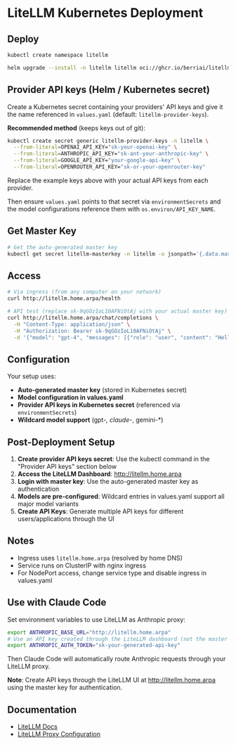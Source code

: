 # LiteLLM Kubernetes Deployment

## Deploy

```bash
kubectl create namespace litellm

helm upgrade --install -n litellm litellm oci://ghcr.io/berriai/litellm-helm -f values.yaml
```

## Provider API keys (Helm / Kubernetes secret)

Create a Kubernetes secret containing your providers' API keys and give it
the name referenced in `values.yaml` (default: `litellm-provider-keys`).

**Recommended method** (keeps keys out of git):

```bash
kubectl create secret generic litellm-provider-keys -n litellm \
  --from-literal=OPENAI_API_KEY="sk-your-openai-key" \
  --from-literal=ANTHROPIC_API_KEY="sk-ant-your-anthropic-key" \
  --from-literal=GOOGLE_API_KEY="your-google-api-key" \
  --from-literal=OPENROUTER_API_KEY="sk-or-your-openrouter-key"
```

Replace the example keys above with your actual API keys from each provider.

Then ensure `values.yaml` points to that secret via `environmentSecrets` and the model configurations reference them with `os.environ/API_KEY_NAME`.

## Get Master Key

```bash
# Get the auto-generated master key
kubectl get secret litellm-masterkey -n litellm -o jsonpath='{.data.masterkey}' | base64 -d
```

## Access

```bash
# Via ingress (from any computer on your network)
curl http://litellm.home.arpa/health

# API test (replace sk-9qGOzIoL10AFNiOtAj with your actual master key)
curl http://litellm.home.arpa/chat/completions \
  -H "Content-Type: application/json" \
  -H "Authorization: Bearer sk-9qGOzIoL10AFNiOtAj" \
  -d '{"model": "gpt-4", "messages": [{"role": "user", "content": "Hello!"}]}'
```

## Configuration

Your setup uses:
- **Auto-generated master key** (stored in Kubernetes secret)
- **Model configuration in values.yaml**
- **Provider API keys in Kubernetes secret** (referenced via `environmentSecrets`)
- **Wildcard model support** (gpt-*, claude-*, gemini-*)

## Post-Deployment Setup

1. **Create provider API keys secret**: Use the kubectl command in the "Provider API keys" section below
2. **Access the LiteLLM Dashboard**: http://litellm.home.arpa  
3. **Login with master key**: Use the auto-generated master key as authentication
4. **Models are pre-configured**: Wildcard entries in values.yaml support all major model variants
5. **Create API Keys**: Generate multiple API keys for different users/applications through the UI

## Notes

- Ingress uses `litellm.home.arpa` (resolved by home DNS)
- Service runs on ClusterIP with nginx ingress
- For NodePort access, change service type and disable ingress in values.yaml

## Use with Claude Code

Set environment variables to use LiteLLM as Anthropic proxy:

```bash
export ANTHROPIC_BASE_URL="http://litellm.home.arpa"
# Use an API key created through the LiteLLM dashboard (not the master key):
export ANTHROPIC_AUTH_TOKEN="sk-your-generated-api-key"
```

Then Claude Code will automatically route Anthropic requests through your LiteLLM proxy.

**Note**: Create API keys through the LiteLLM UI at http://litellm.home.arpa using the master key for authentication.

## Documentation

- [LiteLLM Docs](https://docs.litellm.ai/)
- [LiteLLM Proxy Configuration](https://docs.litellm.ai/docs/proxy/configs)
